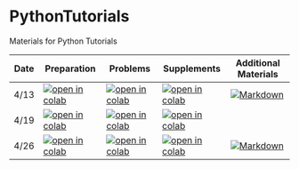 # PythonTutorials

Materials for Python Tutorials

| Date | Preparation | Problems | Supplements | Additional Materials |
| --- | --- | --- | --- | --- |
| 4/13 | [![open in colab](https://colab.research.google.com/assets/colab-badge.svg)](https://colab.research.google.com/github/a-lab-nagoya/python-tutorials/blob/master/ja/02_Basics_of_Python.ipynb) | [![open in colab](https://colab.research.google.com/assets/colab-badge.svg)](https://colab.research.google.com/github/a-lab-nagoya/PythonTutorials/blob/main/notebook/problems/第1回20220413_問題.ipynb) | [![open in colab](https://colab.research.google.com/assets/colab-badge.svg)](https://colab.research.google.com/github/a-lab-nagoya/PythonTutorials/blob/main/notebook/supplements/第1回20220413_解説.ipynb) | [![Markdown](https://img.shields.io/badge/Introduction-%23000000.svg?style=plastic&logo=markdown&logoColor=white)](https://a-lab-nagoya.github.io/PythonTutorials/introduction.html) |
| 4/19 | [![open in colab](https://colab.research.google.com/assets/colab-badge.svg)](https://colab.research.google.com/github/a-lab-nagoya/PythonTutorials/blob/main/notebook/preparation/第2回20220419_予習.ipynb) | [![open in colab](https://colab.research.google.com/assets/colab-badge.svg)](https://colab.research.google.com/github/a-lab-nagoya/PythonTutorials/blob/main/notebook/problems/第2回20220419_問題.ipynb) | [![open in colab](https://colab.research.google.com/assets/colab-badge.svg)](https://colab.research.google.com/github/a-lab-nagoya/PythonTutorials/blob/main/notebook/supplements/第2回20220419_解説.ipynb) | |
| 4/26 | [![open in colab](https://colab.research.google.com/assets/colab-badge.svg)](https://colab.research.google.com/github/a-lab-nagoya/PythonTutorials/blob/main/notebook/preparation/第3回20220426_予習.ipynb) | [![open in colab](https://colab.research.google.com/assets/colab-badge.svg)](https://colab.research.google.com/github/a-lab-nagoya/PythonTutorials/blob/main/notebook/problems/第3回20220426_問題.ipynb) | [![open in colab](https://colab.research.google.com/assets/colab-badge.svg)](https://colab.research.google.com/github/a-lab-nagoya/PythonTutorials/blob/main/notebook/supplements/第3回20220426_解説.ipynb) | [![Markdown](https://img.shields.io/badge/Environment-%23000000.svg?style=plastic&logo=markdown&logoColor=white)](https://a-lab-nagoya.github.io/PythonTutorials/environment.html) |
